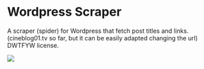 Wordpress Scraper
================

A scraper (spider) for Wordpress that fetch post titles and links. (cineblog01.tv so far, but it can be easily adapted changing the url)
DWTFYW license.

![](http://oi57.tinypic.com/f4l0d5.jpg)

